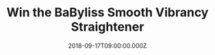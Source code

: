 ---
campaign-uuid: "c-99da9d1f-3028-45d5-a16f-8004593ffc62"
type: "Preview"
category: "Gifts"
date: "2018-09-17T09:00:00.000Z"
end-date: "2018-09-24T23:59:00.000Z"
disable-form: false
is_promoted: true
has_entry_page: true
title: "Win the BaByliss Smooth Vibrancy Straightener"
competition-description: "<p>Nothing better than achieving beautiful salon sleek hair.\
  \ Soft, smooth and shiny hair… We want you to look your best that is why we are\
  \ giving you the chance of winning the BaByliss Smooth Vibrancy Straightener.</p>\r\
  \n<p>Ready to show your perfect hair anywhere you go?</p>"
hero-header: "Win the BaByliss Smooth Vibrancy Straightener"
terms-confirmation: "N/A"
banner-img: "https://assets.expresslyapp.com/asset-bd83654e-6138-4149-be3f-3b921a9738d9.jpg"
logo-left-href: "http://babyliss.co.uk/"
logo-left-image: "https://assets.expresslyapp.com/asset-c2a68895-86d5-4b76-b8da-d9e9dfac5967.jpg"
logo-left-title: "BaByliss"
bg-image-hero: "https://assets.expresslyapp.com/asset-46e212e0-c4cf-43ce-baa0-d5b4c5cdd532.jpg"
bg-image-first: "https://assets.expresslyapp.com/asset-783217cc-9464-40f5-af11-d7cb70cff814.jpg"
section1-content: "<p>The Babylis Smooth Vibrancy Straightener features ceramic plates\
  \ infused macadamia and camellia oils for an easy glide and ultra-smooth finish.\
  \ The longer plates can straighten larger sections at one time for quick styling.</p>\r\
  \n<p>Perfect for traveling with its multi-voltage feature it will deliver flawless\
  \ results at home or away. With its curved housing design it means you can mix up\
  \ your style and create curly and wavy looks.</p> \r\n<p>Prepare yourself for your\
  \ summer holidays with the new Babyliss Smooth Vibrancy Straightener and get ready\
  \ to stand out anywhere!</p>"
entry-title: "Win the BaByliss Smooth Vibrancy Straightener"
entry-content: "Enter the draw to win the Babyliss Smooth Vibrancy Straightener \r\
  \nby completing the form below before 23:59 on 24th of October 2018."
has-winner: false
prize-description: "BaByliss Smooth Vibrancy Straightener"
special-conditions: "Multiple entries are allowed up to one every day."
---